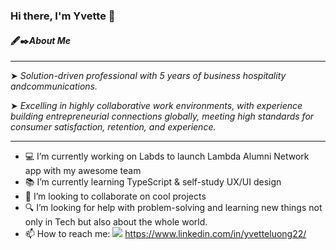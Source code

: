 ### Hi there, I'm Yvette 👋 

#### 🖋✒️***About Me***

--------

   ➤ *Solution-driven professional with 5 years of business hospitality andcommunications.*

   ➤ *Excelling in highly collaborative work environments, with experience building entrepreneurial connections globally, meeting high standards for consumer satisfaction, retention, and experience.*

--------
- 💻 I’m currently working on  Labds to launch Lambda Alumni Network app with my awesome team 
- 📚 I’m currently learning TypeScript & self-study UX/UI design 
- 📌 I’m looking to collaborate on cool projects 
- 🔍 I’m looking for help with problem-solving and learning new things not only in Tech but also about the whole world. 
- 📫 How to reach me: 
 <img src="https://img.icons8.com/windows/32/000000/linkedin.png"/> https://www.linkedin.com/in/yvetteluong22/

